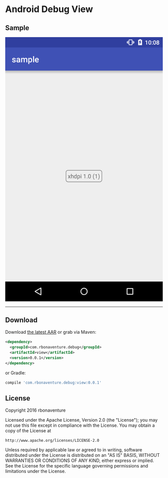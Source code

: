 Android Debug View
==================

## Sample

![Sample](./images/sample.png)

--------
Download
--------

Download [the latest AAR](www.google.fr) or grab via Maven:
```xml
<dependency>
  <groupId>com.rbonaventure.debug</groupId>
  <artifactId>view</artifactId>
  <version>0.0.1</version>
</dependency>
```
or Gradle:
```groovy
compile 'com.rbonaventure.debug:view:0.0.1'
```

## License

Copyright 2016 rbonaventure

Licensed under the Apache License, Version 2.0 (the "License");
you may not use this file except in compliance with the License.
You may obtain a copy of the License at

    http://www.apache.org/licenses/LICENSE-2.0

Unless required by applicable law or agreed to in writing, software
distributed under the License is distributed on an "AS IS" BASIS,
WITHOUT WARRANTIES OR CONDITIONS OF ANY KIND, either express or implied.
See the License for the specific language governing permissions and
limitations under the License.